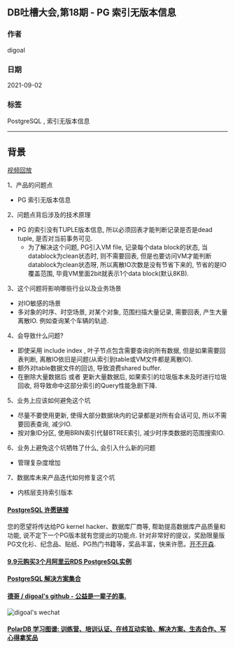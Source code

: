 ## DB吐槽大会,第18期 - PG 索引无版本信息  
  
### 作者  
digoal  
  
### 日期  
2021-09-02  
  
### 标签  
PostgreSQL , 索引无版本信息  
  
----  
  
## 背景  
[视频回放](https://www.bilibili.com/video/BV1zg411V7TE/)  
  
1、产品的问题点  
- PG 索引无版本信息  
  
2、问题点背后涉及的技术原理  
- PG 的索引没有TUPLE版本信息, 所以必须回表才能判断记录是否是dead tuple, 是否对当前事务可见.   
    - 为了解决这个问题, PG引入VM file, 记录每个data block的状态, 当datablock为clean状态时, 则不需要回表, 但是也要访问VM才能判断datablock为clean状态呀, 所以离散IO次数是没有节省下来的, 节省的是IO覆盖范围, 毕竟VM里面2bit就表示1个data block(默认8KB).     
  
3、这个问题将影响哪些行业以及业务场景  
- 对IO敏感的场景  
- 多对象的时序、时空场景, 对某个对象, 范围扫描大量记录, 需要回表, 产生大量离散IO. 例如查询某个车辆的轨迹.   
  
4、会导致什么问题?  
- 即使采用 include index , 叶子节点包含需要查询的所有数据, 但是如果需要回表判断, 离散IO依旧是问题(从索引到table或VM文件都是离散IO).   
- 额外对table数据文件的回访, 导致浪费shared buffer.   
- 在删除大量数据后 或者 更新大量数据后, 如果索引的垃圾版本未及时进行垃圾回收, 将导致命中这部分索引的Query性能急剧下降.    
  
5、业务上应该如何避免这个坑  
- 尽量不要使用更新, 使得大部分数据块内的记录都是对所有会话可见, 所以不需要回表查询, 减少IO.  
- 按对象ID分区, 使用BRIN索引代替BTREE索引, 减少时序类数据的范围搜索IO.   
  
6、业务上避免这个坑牺牲了什么, 会引入什么新的问题  
- 管理复杂度增加  
  
7、数据库未来产品迭代如何修复这个坑  
- 内核层支持索引版本  
    
  
#### [PostgreSQL 许愿链接](https://github.com/digoal/blog/issues/76 "269ac3d1c492e938c0191101c7238216")
您的愿望将传达给PG kernel hacker、数据库厂商等, 帮助提高数据库产品质量和功能, 说不定下一个PG版本就有您提出的功能点. 针对非常好的提议，奖励限量版PG文化衫、纪念品、贴纸、PG热门书籍等，奖品丰富，快来许愿。[开不开森](https://github.com/digoal/blog/issues/76 "269ac3d1c492e938c0191101c7238216").  
  
  
#### [9.9元购买3个月阿里云RDS PostgreSQL实例](https://www.aliyun.com/database/postgresqlactivity "57258f76c37864c6e6d23383d05714ea")
  
  
#### [PostgreSQL 解决方案集合](https://yq.aliyun.com/topic/118 "40cff096e9ed7122c512b35d8561d9c8")
  
  
#### [德哥 / digoal's github - 公益是一辈子的事.](https://github.com/digoal/blog/blob/master/README.md "22709685feb7cab07d30f30387f0a9ae")
  
  
![digoal's wechat](../pic/digoal_weixin.jpg "f7ad92eeba24523fd47a6e1a0e691b59")
  
  
#### [PolarDB 学习图谱: 训练营、培训认证、在线互动实验、解决方案、生态合作、写心得拿奖品](https://www.aliyun.com/database/openpolardb/activity "8642f60e04ed0c814bf9cb9677976bd4")
  
